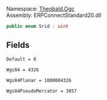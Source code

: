 
Namespace: [Theobald.Ogc](index.md)  
Assembly: ERPConnectStandard20.dll  

```csharp
public enum Srid : uint
```

## Fields

`Default = 0` 

`Wgs84 = 4326` 

`Wgs84Planar = 1000004326` 

`Wgs84PseudoMercator = 3857` 

